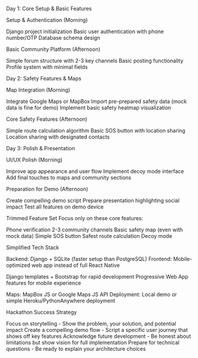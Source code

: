 Day 1: Core Setup & Basic Features

Setup & Authentication (Morning)

Django project initialization
Basic user authentication with phone number/OTP
Database schema design


Basic Community Platform (Afternoon)

Simple forum structure with 2-3 key channels
Basic posting functionality
Profile system with minimal fields



Day 2: Safety Features & Maps

Map Integration (Morning)

Integrate Google Maps or MapBox
Import pre-prepared safety data (mock data is fine for demo)
Implement basic safety heatmap visualization


Core Safety Features (Afternoon)

Simple route calculation algorithm
Basic SOS button with location sharing
Location sharing with designated contacts



Day 3: Polish & Presentation

UI/UX Polish (Morning)

Improve app appearance and user flow
Implement decoy mode interface
Add final touches to maps and community sections


Preparation for Demo (Afternoon)

Create compelling demo script
Prepare presentation highlighting social impact
Test all features on demo device



Trimmed Feature Set
Focus only on these core features:

Phone verification
2-3 community channels
Basic safety map (even with mock data)
Simple SOS button
Safest route calculation
Decoy mode

Simplified Tech Stack

Backend: Django + SQLite (faster setup than PostgreSQL)
Frontend: Mobile-optimized web app instead of full React Native

Django templates + Bootstrap for rapid development
Progressive Web App features for mobile experience


Maps: MapBox JS or Google Maps JS API
Deployment: Local demo or simple Heroku/PythonAnywhere deployment

Hackathon Success Strategy

Focus on storytelling - Show the problem, your solution, and potential impact
Create a compelling demo flow - Script a specific user journey that shows off key features
Acknowledge future development - Be honest about limitations but show vision for full implementation
Prepare for technical questions - Be ready to explain your architecture choices
